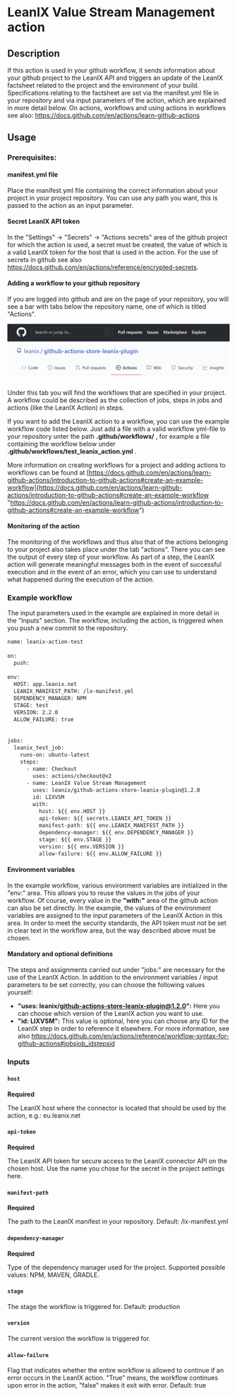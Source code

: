 

# LeanIX Value Stream Management action

## Description

If this action is used in your github workflow, it sends information about your github project to the LeanIX API and triggers an update of the LeanIX factsheet related to the project and the environment of your build. Specifications relating to the factsheet are set via the manifest.yml file in your repository and via input parameters of the action, which are explained in more detail below.
On actions, workflows and using actions in workflows see also: https://docs.github.com/en/actions/learn-github-actions

## Usage

### Prerequisites:

#### manifest.yml file

Place the manifest.yml file containing the correct information about your project in your project repository. You can use any path you want, this is passed to the action as an input parameter.

#### Secret LeanIX API token

In the "Settings" -> "Secrets" -> "Actions secrets" area of ​​the github project for which the action is used, a secret must be created, the value of which is a valid LeanIX token for the host that is used in the action. For the use of secrets in github see also https://docs.github.com/en/actions/reference/encrypted-secrets.


#### Adding a workflow to your github repository

If you are logged into github and are on the page of your repository, you will see a bar with tabs below the repository name, one of which is titled "Actions".

![Actions tab](images/actions-tab.png)

Under this tab you will find the workflows that are specified in your project. A workflow could be described as the collection of jobs, steps in jobs and actions (like the LeanIX Action) in steps.

If you want to add the LeanIX action to a workflow, you can use the example workflow code listed below. Just add a file with a valid workflow yml-file to your repository unter the path **.github/workflows/** , for example a file containing the workflow below under **.github/workflows/test_leanix_action.yml** .

More information on creating workflows for a project and adding actions to workflows can be found at [https://docs.github.com/en/actions/learn-github-actions/introduction-to-github-actions#create-an-example-workflow](https://docs.github.com/en/actions/learn-github-actions/introduction-to-github-actions#create-an-example-workflow "https://docs.github.com/en/actions/learn-github-actions/introduction-to-github-actions#create-an-example-workflow")


#### Monitoring of the action

  
The monitoring of the workflows and thus also that of the actions belonging to your project also takes place under the tab "actions". There you can see the output of every step of your workflow. As part of a step, the LeanIX action will generate meaningful messages both in the event of successful execution and in the event of an error, which you can use to understand what happened during the execution of the action.


### Example workflow

The input parameters used in the example are explained in more detail in the "Inputs" section. The workflow, including the action, is triggered when you push a new commit to the repository.

    name: leanix-action-test
    
    on:  
      push:  
    
    env:  
      HOST: app.leanix.net  
      LEANIX_MANIFEST_PATH: /lx-manifest.yml  
      DEPENDENCY_MANAGER: NPM  
      STAGE: test  
      VERSION: 2.2.0
	  ALLOW_FAILURE: true
	  
    
    jobs:  
      leanix_test_job:  
        runs-on: ubuntu-latest  
        steps:  
          - name: Checkout  
            uses: actions/checkout@v2  
          - name: LeanIX Value Stream Management 
            uses: leanix/github-actions-store-leanix-plugin@1.2.0  
            id: LIXVSM
            with:  
              host: ${{ env.HOST }}  
              api-token: ${{ secrets.LEANIX_API_TOKEN }}  
              manifest-path: ${{ env.LEANIX_MANIFEST_PATH }}  
              dependency-manager: ${{ env.DEPENDENCY_MANAGER }}  
              stage: ${{ env.STAGE }}  
              version: ${{ env.VERSION }}
              allow-failure: ${{ env.ALLOW_FAILURE }}


#### Environment variables
In the example workflow, various environment variables are initialized in the "env:" area. This allows you to reuse the values ​​in the jobs of your workflow. Of course, every value in the **"with:"** area of ​​the github action can also be set directly. In the example, the values ​​of the environment variables are assigned to the input parameters of the LeanIX Action in this area. In order to meet the security standards, the API token must not be set in clear text in the workflow area, but the way described above must be chosen.

#### Mandatory and optional definitions
The steps and assignments carried out under "jobs:" are necessary for the use of the LeanIX Action. In addition to the environment variables / input parameters to be set correctly, you can choose the following values ​​yourself:

- **"uses: leanix/github-actions-store-leanix-plugin@1.2.0":** Here you can choose which version of the LeanIX action you want to use.
- **"id: LIXVSM":** This value is optional, here you can choose any ID for the LeanIX step in order to reference it elsewhere. For more information, see also https://docs.github.com/en/actions/reference/workflow-syntax-for-github-actions#jobsjob_idstepsid


### Inputs

#### `host`


**Required** 

The LeanIX host where the connector is located that should be used by the action, e.g.: eu.leanix.net

#### `api-token`

**Required**

 The LeanIX API token for secure access to the LeanIX connector API on the chosen host. Use the name you chose for the secret in the project settings here.

#### `manifest-path`

**Required** 

The path to the LeanIX manifest in your repository. Default: /lx-manifest.yml

#### `dependency-manager`

**Required**

Type of the dependency manager used for the project. Supported possible values: NPM, MAVEN, GRADLE.

#### `stage`

The stage the workflow is triggered for. Default: production

#### `version`

The current version the workflow is triggered for.

#### `allow-failure`

Flag that indicates whether the entire workflow is allowed to continue if an error occurs in the LeanIX action. "True" means, the workflow continues upon error in the action, "false" makes it exit with error. Default: true

